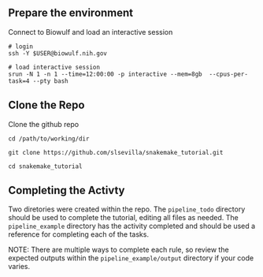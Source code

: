 ## Prepare the environment
Connect to Biowulf and load an interactive session
```
# login
ssh -Y $USER@biowulf.nih.gov

# load interactive session
srun -N 1 -n 1 --time=12:00:00 -p interactive --mem=8gb  --cpus-per-task=4 --pty bash
```

## Clone the Repo
Clone the github repo
```
cd /path/to/working/dir

git clone https://github.com/slsevilla/snakemake_tutorial.git

cd snakemake_tutorial
```

## Completing the Activty
Two diretories were created within the repo. The `pipeline_todo` directory should be used to complete the tutorial, editing all files as needed. The `pipeline_example` directory has the activity completed and should be used a reference for completing each of the tasks.

NOTE: There are multiple ways to complete each rule, so review the expected outputs within the `pipeline_example/output` directory if your code varies.
